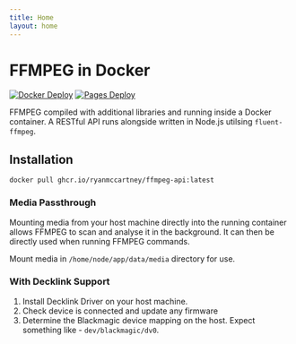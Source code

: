 ```yaml
---
title: Home
layout: home
---
```


# FFMPEG in Docker

[![Docker Deploy](https://github.com/ryanmccartney/ffmpeg-docker/actions/workflows/docker.yml/badge.svg)](https://github.com/ryanmccartney/ffmpeg-docker/actions/workflows/docker.yml) [![Pages Deploy](https://github.com/ryanmccartney/ffmpeg-docker/actions/workflows/pages.yml/badge.svg)](https://github.com/ryanmccartney/ffmpeg-docker/actions/workflows/pages.yml)

FFMPEG compiled with additional libraries and running inside a Docker container. A RESTful API runs alongside written in Node.js utilsing `fluent-ffmpeg`.

## Installation

`docker pull ghcr.io/ryanmccartney/ffmpeg-api:latest`

### Media Passthrough

Mounting media from your host machine directly into the running container allows FFMPEG to scan and analyse it in the background. It can then be directly used when running FFMPEG commands.

Mount media in `/home/node/app/data/media` directory for use.

### With Decklink Support

1. Install Decklink Driver on your host machine.
2. Check device is connected and update any firmware
3. Determine the Blackmagic device mapping on the host. Expect something like - `dev/blackmagic/dv0`.
